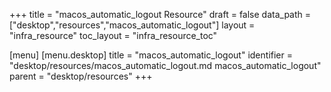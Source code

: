 +++
title = "macos_automatic_logout Resource"
draft = false
data_path = ["desktop","resources","macos_automatic_logout"]
layout = "infra_resource"
toc_layout = "infra_resource_toc"

[menu]
  [menu.desktop]
    title = "macos_automatic_logout"
    identifier = "desktop/resources/macos_automatic_logout.md macos_automatic_logout"
    parent = "desktop/resources"
+++

<!-- The contents of this page are automatically generated from the macos_automatic_logout.yaml file in the data/desktop/resources directory. -->
